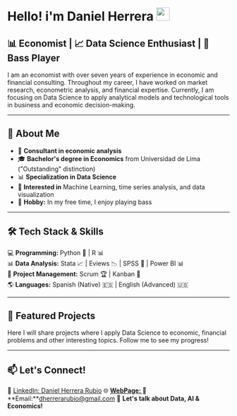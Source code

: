 # Hello! i'm Daniel Herrera <img src="https://raw.githubusercontent.com/MartinHeinz/MartinHeinz/master/wave.gif" width="30px">

## 📊 Economist | 📈 Data Science Enthusiast | 🎸 Bass Player

I am an economist with over seven years of experience in economic and financial consulting. Throughout my career, I have worked on market research, econometric analysis, and financial expertise. Currently, I am focusing on Data Science to apply analytical models and technological tools in business and economic decision-making.

---

## 🚀 About Me

- 📌 **Consultant in economic analysis**
- 🎓 **Bachelor's degree in Economics** from Universidad de Lima ("Outstanding" distinction)
- 📊 **Specialization in Data Science**
- 🧠 **Interested in** Machine Learning, time series analysis, and data visualization
- 🎸 **Hobby:** In my free time, I enjoy playing bass

---

## 🛠️ Tech Stack & Skills  

💻 **Programming:** Python 🐍 | R 📊  
📊 **Data Analysis:** Stata 📈 | Eviews 📉 | SPSS 🔎 | Power BI 📊  
🚀 **Project Management:** Scrum 🏆 | Kanban 📌  
🌎 **Languages:** Spanish (Native) 🇪🇸 | English (Advanced) 🇺🇸

---

## 📂 Featured Projects

Here I will share projects where I apply Data Science to economic, financial problems and other interesting topics. Follow me to see my progress!

---

## 📫 Let's Connect!  

📎 [LinkedIn: Daniel Herrera Rubio](https://www.linkedin.com/in/daniel-herrera-rubio/)
🌐 **[WebPage: ](https://danielhre.github.io/DanielPortfolio/)**
📩 **Email:**dherrerarubio@gmail.com
💬 **Let's talk about Data, AI & Economics!**  
